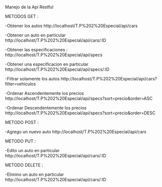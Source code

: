
Manejo de la Api Restful

METODOS GET :

-Obtener los autos
http://localhost/T.P%202%20Especial/api/cars

-Obtener un auto en particular
http://localhost/T.P%202%20Especial/api/cars/:ID

-Obtener las especificaciones :
http://localhost/T.P%202%20Especial/api/specs

-Obtener una especificacion en particular
http://localhost/T.P%202%20Especial/api/specs/:ID

-Filtrar solamente los autos
http://localhost/T.P%202%20Especial/api/cars?filter=vehiculos


-Ordenar Ascendentemente los precios
http://localhost/T.P%202%20Especial/api/specs?sort=precio&order=ASC


-Ordenar Descendentemente los precios
http://localhost/T.P%202%20Especial/api/specs?sort=precio&order=DESC



METODO POST :

-Agrego un nuevo auto
http://localhost/T.P%202%20Especial/api/cars

METODO PUT :

-Edito un auto en particular
http://localhost/T.P%202%20Especial/api/cars/:ID

METODO DELETE :

-Elimino un auto en particular
http://localhost/T.P%202%20Especial/api/cars/:ID